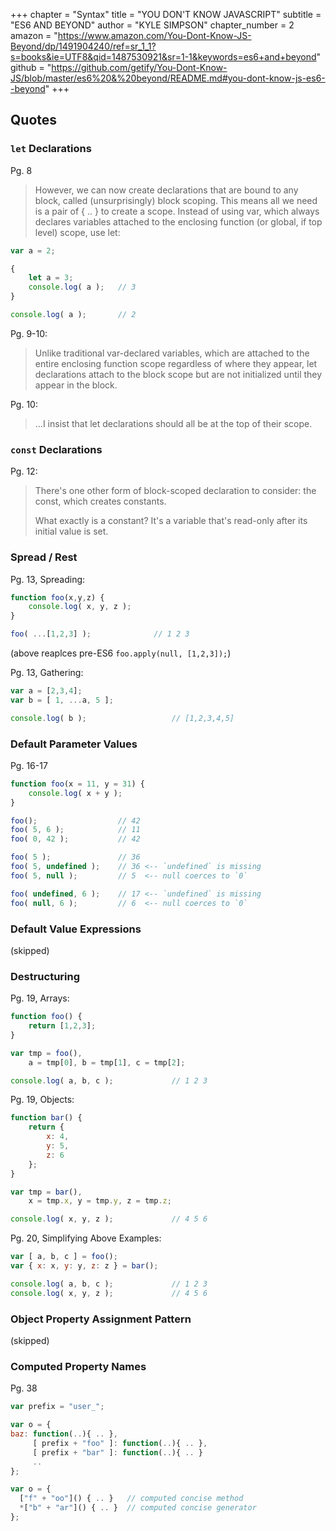 +++
chapter = "Syntax"
title = "YOU DON'T KNOW JAVASCRIPT"
subtitle = "ES6 AND BEYOND"
author = "KYLE SIMPSON"
chapter_number = 2
amazon = "https://www.amazon.com/You-Dont-Know-JS-Beyond/dp/1491904240/ref=sr_1_1?s=books&ie=UTF8&qid=1487530921&sr=1-1&keywords=es6+and+beyond"
github = "https://github.com/getify/You-Dont-Know-JS/blob/master/es6%20&%20beyond/README.md#you-dont-know-js-es6--beyond"
+++

## Quotes

### `let` Declarations

Pg. 8
> However, we can now create declarations that are bound to any block, called (unsurprisingly) block scoping. This means all we need is a pair of { .. } to create a scope. Instead of using var, which always declares variables attached to the enclosing function (or global, if top level) scope, use let:

```javascript
var a = 2;

{
    let a = 3;
    console.log( a );   // 3
}

console.log( a );       // 2
```

Pg. 9-10: 
> Unlike traditional var-declared variables, which are attached to the entire enclosing function scope regardless of where they appear, let declarations attach to the block scope but are not initialized until they appear in the block.
  
Pg. 10:
> ...I insist that let declarations should all be at the top of their scope.


### `const` Declarations

Pg. 12: 
> There's one other form of block-scoped declaration to consider: the const, which creates constants.
>
> What exactly is a constant? It's a variable that's read-only after its initial value is set.

### Spread / Rest


Pg. 13, Spreading: 
```javascript
function foo(x,y,z) {
    console.log( x, y, z );
}

foo( ...[1,2,3] );              // 1 2 3
```
(above reaplces pre-ES6 `foo.apply(null, [1,2,3]);`)  
  
Pg. 13, Gathering:  
```javascript
var a = [2,3,4];
var b = [ 1, ...a, 5 ];

console.log( b );                   // [1,2,3,4,5]
```
  
### Default Parameter Values

Pg. 16-17
```javascript
function foo(x = 11, y = 31) {
    console.log( x + y );
}

foo();                  // 42
foo( 5, 6 );            // 11
foo( 0, 42 );           // 42

foo( 5 );               // 36
foo( 5, undefined );    // 36 <-- `undefined` is missing
foo( 5, null );         // 5  <-- null coerces to `0`

foo( undefined, 6 );    // 17 <-- `undefined` is missing
foo( null, 6 );         // 6  <-- null coerces to `0`
```

### Default Value Expressions
(skipped)

### Destructuring

Pg. 19, Arrays:
```javascript
function foo() {
    return [1,2,3];
}

var tmp = foo(),
    a = tmp[0], b = tmp[1], c = tmp[2];

console.log( a, b, c );             // 1 2 3
```
Pg. 19, Objects:
```javascript
function bar() {
    return {
        x: 4,
        y: 5,
        z: 6
    };
}

var tmp = bar(),
    x = tmp.x, y = tmp.y, z = tmp.z;

console.log( x, y, z );             // 4 5 6
```
Pg. 20, Simplifying Above Examples:
```javascript
var [ a, b, c ] = foo();
var { x: x, y: y, z: z } = bar();

console.log( a, b, c );             // 1 2 3
console.log( x, y, z );             // 4 5 6
```

### Object Property Assignment Pattern
(skipped)


### Computed Property Names
Pg. 38
```javascript
var prefix = "user_";

var o = {
baz: function(..){ .. },
     [ prefix + "foo" ]: function(..){ .. },
     [ prefix + "bar" ]: function(..){ .. }
     ..
};
```

```javascript
var o = {
  ["f" + "oo"]() { .. }   // computed concise method
  *["b" + "ar"]() { .. }  // computed concise generator
};
```